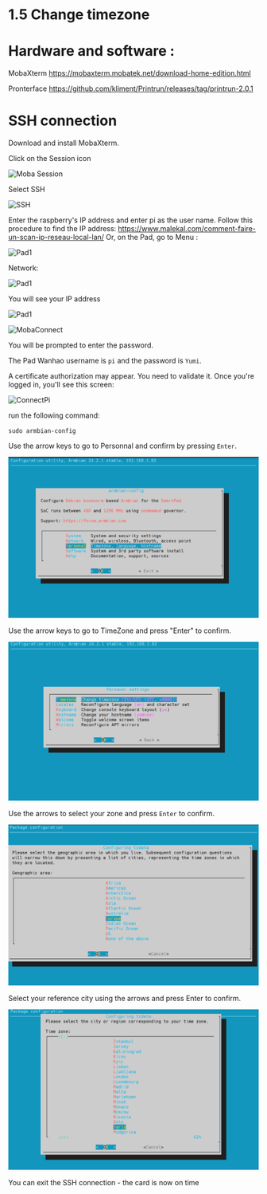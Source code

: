# 1.5 Change timezone

# Hardware and software :

MobaXterm https://mobaxterm.mobatek.net/download-home-edition.html

Pronterface https://github.com/kliment/Printrun/releases/tag/printrun-2.0.1 

# SSH connection

Download and install MobaXterm.

Click on the Session icon

![Moba Session](/img/Printers/Artillery/X2/MobaSession.png)

Select SSH

![SSH](/img/Printers/Artillery/X2/MobaSSH.png)

Enter the raspberry's IP address and enter pi as the user name.
Follow this procedure to find the IP address: https://www.malekal.com/comment-faire-un-scan-ip-reseau-local-lan/
Or, on the Pad, go to Menu :

![Pad1](/img/Printers/Artillery/X2/Pad1.jpeg)

Network:

![Pad1](/img/Printers/Artillery/X2/Pad2.jpeg)

You will see your IP address

![Pad1](/img/Printers/Artillery/X2/Pad3.jpeg)

![MobaConnect](/img/Printers/Artillery/X2/MobaConnect.png)

You will be prompted to enter the password.

The Pad Wanhao username is `pi` and the password is `Yumi`.

A certificate authorization may appear. You need to validate it.
Once you're logged in, you'll see this screen:

![ConnectPi](/img/Printers/Artillery/X2/ConnectPI.png)

run the following command:

```
sudo armbian-config
```

Use the arrow keys to go to Personnal and confirm by pressing `Enter`.

![TimeZone](/img/SmartPi/TimeZone/Timezone001.png)

Use the arrow keys to go to TimeZone and press "Enter" to confirm.

![TimeZone](/img/SmartPi/TimeZone/Timezone002.png)

Use the arrows to select your zone and press `Enter` to confirm.

![TimeZone](/img/SmartPi/TimeZone/Timezone003.png)

Select your reference city using the arrows and press Enter to confirm.

![TimeZone](/img/SmartPi/TimeZone/Timezone004.png)

You can exit the SSH connection - the card is now on time